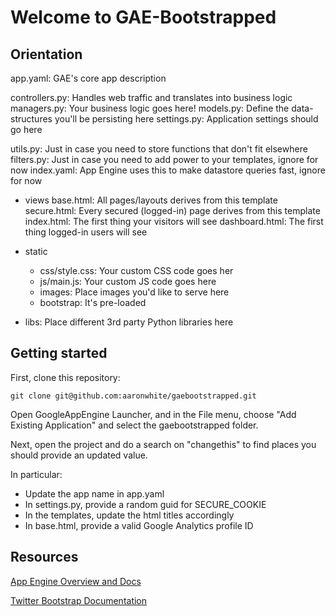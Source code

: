 Welcome to GAE-Bootstrapped
=============

Orientation
-----------

app.yaml: GAE's core app description	

controllers.py: Handles web traffic and translates into business logic
managers.py: Your business logic goes here!
models.py: Define the data-structures you'll be persisting here
settings.py: Application settings should go here

utils.py: Just in case you need to store functions that don't fit elsewhere
filters.py: Just in case you need to add power to your templates, ignore for now
index.yaml: App Engine uses this to make datastore queries fast, ignore for now

- views
	base.html: All pages/layouts derives from this template
	secure.html: Every secured (logged-in) page derives from this template
	index.html: The first thing your visitors will see
	dashboard.html: The first thing logged-in users will see

- static
	- css/style.css: Your custom CSS code goes her
	- js/main.js: Your custom JS code goes here
	- images: Place images you'd like to serve here
	- bootstrap: It's pre-loaded

- libs: Place different 3rd party Python libraries here

Getting started
---------------

First, clone this repository:

	git clone git@github.com:aaronwhite/gaebootstrapped.git

Open GoogleAppEngine Launcher, and in the File menu, choose "Add Existing Application" and select the gaebootstrapped folder.

Next, open the project and do a search on "changethis" to find places you should provide an updated value.

In particular:

 * Update the app name in app.yaml
 * In settings.py, provide a random guid for SECURE_COOKIE
 * In the templates, update the html titles accordingly
 * In base.html, provide a valid Google Analytics profile ID
 
Resources
---------

[App Engine Overview and Docs](https://developers.google.com/appengine/docs/python/overview)

[Twitter Bootstrap Documentation](http://twitter.github.com/bootstrap/)